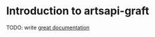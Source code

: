 # Introduction to artsapi-graft

TODO: write [great documentation](http://jacobian.org/writing/great-documentation/what-to-write/)
